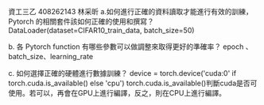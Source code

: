 資工三乙 408262143 林采昕
a.如何進行正確的資料讀取才能進行有效的訓練，Pytorch 的相關套件該如何正確的使用和撰寫？
DataLoader(dataset=CIFAR10_train_data, batch_size=50)

b. 各 Pytorch function 有哪些參數可以做調整來取得更好的準確率？
epoch 、batch_size、learning_rate

c. 如何選擇正確的硬體進行數據訓練？
device = torch.device('cuda:0' if torch.cuda.is_available() else 'cpu')
torch.cuda.is_available()判斷cuda是否可使用。若可以，再會在GPU上進行編譯，反之，則在CPU上進行編譯。
